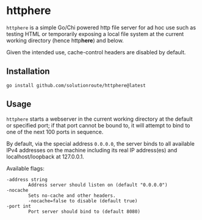 # httphere

`httphere` is a simple Go/Chi powered http file server for ad hoc use such as
testing HTML or temporarily exposing a local file system at the current
working directory (hence http**here**) and below.

Given the intended use, cache-control headers are disabled by default.

## Installation

    go install github.com/solutionroute/httphere@latest

## Usage

`httphere` starts a webserver in the current working directory at the default
or specified port; if that port cannot be bound to, it will attempt to bind to
one of the next 100 ports in sequence.

By default, via the special address `0.0.0.0`, the server binds to all available
IPv4 addresses on the machine including its real IP address(es) and localhost/loopback
at 127.0.0.1.

Available flags:

    -address string
            Address server should listen on (default "0.0.0.0")
    -nocache
            Sets no-cache and other headers.
            -nocache=false to disable (default true)
    -port int
            Port server should bind to (default 8080)